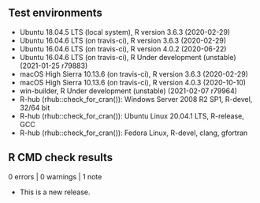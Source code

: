 ## Test environments
* Ubuntu 18.04.5 LTS (local system), R version 3.6.3 (2020-02-29)
* Ubuntu 16.04.6 LTS (on travis-ci), R version 3.6.3 (2020-02-29)
* Ubuntu 16.04.6 LTS (on travis-ci), R version 4.0.2 (2020-06-22)
* Ubuntu 16.04.6 LTS (on travis-ci), R Under development (unstable) (2021-01-25 r79883)
* macOS High Sierra 10.13.6 (on travis-ci), R version 3.6.3 (2020-02-29)
* macOS High Sierra 10.13.6 (on travis-ci), R version 4.0.3 (2020-10-10)
* win-builder, R Under development (unstable) (2021-02-07 r79964)
* R-hub (rhub::check_for_cran()): Windows Server 2008 R2 SP1, R-devel, 32/64 bit
* R-hub (rhub::check_for_cran()): Ubuntu Linux 20.04.1 LTS, R-release, GCC
* R-hub (rhub::check_for_cran()): Fedora Linux, R-devel, clang, gfortran

## R CMD check results

0 errors | 0 warnings | 1 note

* This is a new release.
